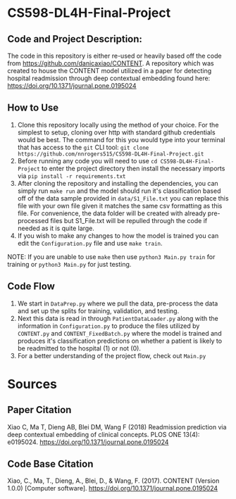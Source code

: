 # CS598-DL4H-Final-Project

## Code and Project Description:
The code in this repository is either re-used or heavily based off the code from https://github.com/danicaxiao/CONTENT. A repository which was created to house the CONTENT model utilized in a paper for detecting hospital readmission through deep contextual embedding found here: https://doi.org/10.1371/journal.pone.0195024

## How to Use

1. Clone this repository locally using the method of your choice. For the simplest to setup, cloning over http with standard github credentials would be best. The command for this you would type into your terminal that has access to the `git` CLI tool: `git clone https://github.com/nnrogers515/CS598-DL4H-Final-Project.git`
2. Before running any code you will need to use `cd CS598-DL4H-Final-Project` to enter the project directory then install the necessary imports via `pip install -r requirements.txt`
3. After cloning the repository and installing the dependencies, you can simply run `make run` and the model should run it's classification based off of the data sample provided in `data/S1_File.txt` you can replace this file with your own file given it matches the same csv formatting as this file. For convenience, the data folder will be created with already pre-processed files but S1_File.txt will be repulled through the code if needed as it is quite large.
4. If you wish to make any changes to how the model is trained you can edit the `Configuration.py` file and use `make train`.

NOTE: If you are unable to use `make` then use `python3 Main.py train` for training or `python3 Main.py` for just testing.

## Code Flow

1. We start in `DataPrep.py` where we pull the data, pre-process the data and set up the splits for training, validation, and testing.
2. Next this data is read in through `PatientDataLoader.py` along with the information in `Configuration.py` to produce the files utilized by `CONTENT.py` and `CONTENT_FixedBatch.py` where the model is trained and produces it's classification predictions on whether a patient is likely to be readmitted to the hospital (1) or not (0).
3. For a better understanding of the project flow, check out `Main.py`



# Sources

## Paper Citation
Xiao C, Ma T, Dieng AB, Blei DM, Wang F (2018) Readmission prediction via deep contextual embedding of clinical concepts. PLOS ONE 13(4): e0195024. https://doi.org/10.1371/journal.pone.0195024

## Code Base Citation

Xiao, C., Ma, T., Dieng, A., Blei, D., & Wang, F. (2017). CONTENT (Version 1.0.0) [Computer software]. https://doi.org/10.1371/journal.pone.0195024